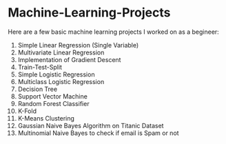 # Machine-Learning-Projects
Here are a few basic machine learning projects I worked on as a begineer:
1. Simple Linear Regression (Single Variable)
2. Multivariate Linear Regression
3. Implementation of Gradient Descent
4. Train-Test-Split
5. Simple Logistic Regression
6. Multiclass Logistic Regression
7. Decision Tree
8. Support Vector Machine
9. Random Forest Classifier
10. K-Fold
11. K-Means Clustering
12. Gaussian Naive Bayes Algorithm on Titanic Dataset
13. Multinomial Naive Bayes to check if email is Spam or not
